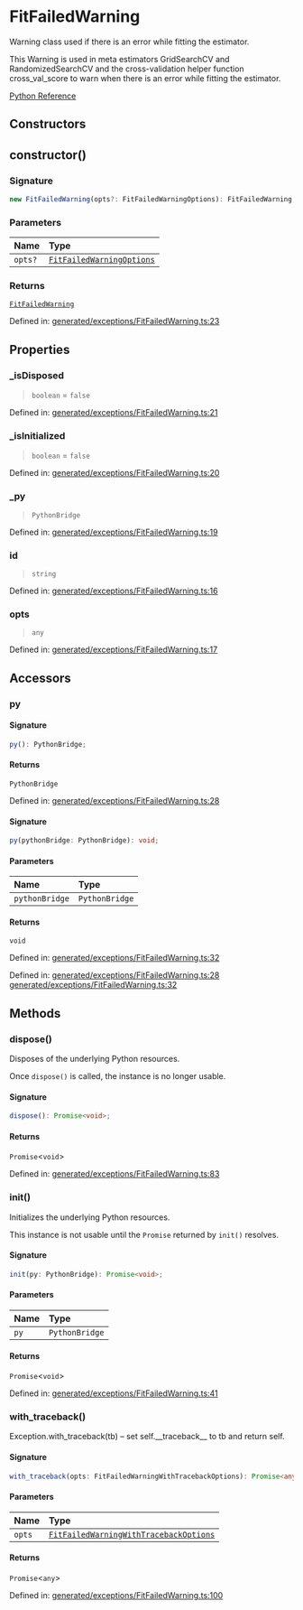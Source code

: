 # FitFailedWarning

Warning class used if there is an error while fitting the estimator.

This Warning is used in meta estimators GridSearchCV and RandomizedSearchCV and the cross-validation helper function cross\_val\_score to warn when there is an error while fitting the estimator.

[Python Reference](https://scikit-learn.org/stable/modules/generated/sklearn.exceptions.FitFailedWarning.html)

## Constructors

## constructor()

### Signature

```ts
new FitFailedWarning(opts?: FitFailedWarningOptions): FitFailedWarning;
```

### Parameters

| Name | Type |
| :------ | :------ |
| `opts?` | [`FitFailedWarningOptions`](../interfaces/FitFailedWarningOptions.md) |

### Returns

[`FitFailedWarning`](FitFailedWarning.md)

Defined in:  [generated/exceptions/FitFailedWarning.ts:23](https://github.com/transitive-bullshit/scikit-learn-ts/blob/92ab806/packages/sklearn/src/generated/exceptions/FitFailedWarning.ts#L23)

## Properties

### \_isDisposed

> `boolean`  = `false`

Defined in:  [generated/exceptions/FitFailedWarning.ts:21](https://github.com/transitive-bullshit/scikit-learn-ts/blob/92ab806/packages/sklearn/src/generated/exceptions/FitFailedWarning.ts#L21)

### \_isInitialized

> `boolean`  = `false`

Defined in:  [generated/exceptions/FitFailedWarning.ts:20](https://github.com/transitive-bullshit/scikit-learn-ts/blob/92ab806/packages/sklearn/src/generated/exceptions/FitFailedWarning.ts#L20)

### \_py

> `PythonBridge`

Defined in:  [generated/exceptions/FitFailedWarning.ts:19](https://github.com/transitive-bullshit/scikit-learn-ts/blob/92ab806/packages/sklearn/src/generated/exceptions/FitFailedWarning.ts#L19)

### id

> `string`

Defined in:  [generated/exceptions/FitFailedWarning.ts:16](https://github.com/transitive-bullshit/scikit-learn-ts/blob/92ab806/packages/sklearn/src/generated/exceptions/FitFailedWarning.ts#L16)

### opts

> `any`

Defined in:  [generated/exceptions/FitFailedWarning.ts:17](https://github.com/transitive-bullshit/scikit-learn-ts/blob/92ab806/packages/sklearn/src/generated/exceptions/FitFailedWarning.ts#L17)

## Accessors

### py

#### Signature

```ts
py(): PythonBridge;
```

#### Returns

`PythonBridge`

Defined in:  [generated/exceptions/FitFailedWarning.ts:28](https://github.com/transitive-bullshit/scikit-learn-ts/blob/92ab806/packages/sklearn/src/generated/exceptions/FitFailedWarning.ts#L28)

#### Signature

```ts
py(pythonBridge: PythonBridge): void;
```

#### Parameters

| Name | Type |
| :------ | :------ |
| `pythonBridge` | `PythonBridge` |

#### Returns

`void`

Defined in:  [generated/exceptions/FitFailedWarning.ts:32](https://github.com/transitive-bullshit/scikit-learn-ts/blob/92ab806/packages/sklearn/src/generated/exceptions/FitFailedWarning.ts#L32)

Defined in:  [generated/exceptions/FitFailedWarning.ts:28](https://github.com/transitive-bullshit/scikit-learn-ts/blob/92ab806/packages/sklearn/src/generated/exceptions/FitFailedWarning.ts#L28) [generated/exceptions/FitFailedWarning.ts:32](https://github.com/transitive-bullshit/scikit-learn-ts/blob/92ab806/packages/sklearn/src/generated/exceptions/FitFailedWarning.ts#L32)

## Methods

### dispose()

Disposes of the underlying Python resources.

Once `dispose()` is called, the instance is no longer usable.

#### Signature

```ts
dispose(): Promise<void>;
```

#### Returns

`Promise`\<`void`\>

Defined in:  [generated/exceptions/FitFailedWarning.ts:83](https://github.com/transitive-bullshit/scikit-learn-ts/blob/92ab806/packages/sklearn/src/generated/exceptions/FitFailedWarning.ts#L83)

### init()

Initializes the underlying Python resources.

This instance is not usable until the `Promise` returned by `init()` resolves.

#### Signature

```ts
init(py: PythonBridge): Promise<void>;
```

#### Parameters

| Name | Type |
| :------ | :------ |
| `py` | `PythonBridge` |

#### Returns

`Promise`\<`void`\>

Defined in:  [generated/exceptions/FitFailedWarning.ts:41](https://github.com/transitive-bullshit/scikit-learn-ts/blob/92ab806/packages/sklearn/src/generated/exceptions/FitFailedWarning.ts#L41)

### with\_traceback()

Exception.with\_traceback(tb) – set self.\_\_traceback\_\_ to tb and return self.

#### Signature

```ts
with_traceback(opts: FitFailedWarningWithTracebackOptions): Promise<any>;
```

#### Parameters

| Name | Type |
| :------ | :------ |
| `opts` | [`FitFailedWarningWithTracebackOptions`](../interfaces/FitFailedWarningWithTracebackOptions.md) |

#### Returns

`Promise`\<`any`\>

Defined in:  [generated/exceptions/FitFailedWarning.ts:100](https://github.com/transitive-bullshit/scikit-learn-ts/blob/92ab806/packages/sklearn/src/generated/exceptions/FitFailedWarning.ts#L100)
